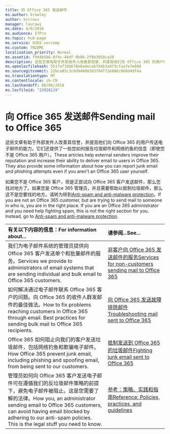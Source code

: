```yaml
---
title: 向 Office 365 发送邮件
ms.author: krowley
author: kccross
manager: laurawi
ms.date: 4/9/2016
ms.audience: ITPro
ms.topic: hub-page
ms.service: O365-seccomp
ms.custom: TN2DMC
localization_priority: Normal
ms.assetid: f9d4b5b6-8f4c-44df-9b06-2f9b3058ca20
description: 这些文章有助于外部发件人改善其信誉，并提高他们向 Office 365 的用户传送电子邮件的能力。它们还提供了一些您如何报告垃圾邮件和网络钓鱼的信息（即使您不是 Office 365 用户）。
ms.openlocfilehash: 551faf356678e0adecab784b1a473cfaa7e7e088
ms.sourcegitcommit: 22bca85c3c6d946083d3784f72e886c068d49f4a
ms.translationtype: MT
ms.contentlocale: zh-CN
ms.lasthandoff: 08/06/2018
ms.locfileid: "22028119"
---
```

# <a name="sending-mail-to-office-365"></a><span data-ttu-id="b23b8-104">向 Office 365 发送邮件</span><span class="sxs-lookup"><span data-stu-id="b23b8-104">Sending mail to Office 365</span></span>

<span data-ttu-id="b23b8-p102">这些文章有助于外部发件人改善其信誉，并提高他们向 Office 365 的用户传送电子邮件的能力。它们还提供了一些您如何报告垃圾邮件和网络钓鱼的信息（即使您不是 Office 365 用户）。</span><span class="sxs-lookup"><span data-stu-id="b23b8-p102">These articles help external senders improve their reputation and increase their ability to deliver email to users in Office 365. They also provide some information about how you can report junk email and phishing attempts even if you aren't an Office 365 user yourself.</span></span>
  
<span data-ttu-id="b23b8-p103">如果您不是 Office 365 客户，但是正尝试向 Office 365 客户发送邮件，那么您找对地方了。如果您是 Office 365 管理员，并且需要帮助以抵制垃圾邮件，那么这不是您要找的地方。请转为转到[Anti-spam and anti-malware protection](http://technet.microsoft.com/library/93c6c227-7442-4293-b64d-ec8f15c928db.aspx)。</span><span class="sxs-lookup"><span data-stu-id="b23b8-p103">If you are not an Office 365 customer, but are trying to send mail to someone in who is, you are in the right place. If you are an Office 365 administrator and you need help fighting spam, this is not the right section for you. Instead, go to [Anti-spam and anti-malware protection](http://technet.microsoft.com/library/93c6c227-7442-4293-b64d-ec8f15c928db.aspx).</span></span>
  
|<span data-ttu-id="b23b8-110">**有关以下内容的信息：**</span><span class="sxs-lookup"><span data-stu-id="b23b8-110">**For information about...**</span></span>|<span data-ttu-id="b23b8-111">**请参阅...**</span><span class="sxs-lookup"><span data-stu-id="b23b8-111">**See...**</span></span>|
|:-----|:-----|
|<span data-ttu-id="b23b8-112">我们为电子邮件系统的管理员提供向 Office 365 客户发送单个和批量邮件的服务。</span><span class="sxs-lookup"><span data-stu-id="b23b8-112">Services we provide to administrators of email systems that are sending individual and bulk email to Office 365 customers.</span></span>  <br/> |[<span data-ttu-id="b23b8-113">非客户向 Office 365 发送邮件的服务</span><span class="sxs-lookup"><span data-stu-id="b23b8-113">Services for non-customers sending mail to Office 365</span></span>](services-for-non-customers.md) <br/> |
|<span data-ttu-id="b23b8-p104">如何解决通过电子邮件联系 Office 365 客户的问题。向 Office 365 的收件人群发邮件的最佳做法。</span><span class="sxs-lookup"><span data-stu-id="b23b8-p104">How to fix problems reaching customers in Office 365 through email. Best practices for sending bulk mail to Office 365 recipients.</span></span>  <br/> |[<span data-ttu-id="b23b8-116">向 Office 365 发送故障排除邮件</span><span class="sxs-lookup"><span data-stu-id="b23b8-116">Troubleshooting mail sent to Office 365</span></span>](troubleshooting-mail-sent-to-office-365.md) <br/> |
|<span data-ttu-id="b23b8-117">Office 365 如何阻止向我们的客户发送垃圾邮件，包括网络钓鱼和欺骗电子邮件。</span><span class="sxs-lookup"><span data-stu-id="b23b8-117">How Office 365 prevent junk email, including phishing and spoofing email, from being sent to our customers.</span></span>  <br/> |[<span data-ttu-id="b23b8-118">抵制发送到 Office 365 的垃圾邮件</span><span class="sxs-lookup"><span data-stu-id="b23b8-118">Fighting junk email sent to Office 365</span></span>](fighting-junk-email.md) <br/> |
|<span data-ttu-id="b23b8-p105">管理员如何向 Office 365 客户发送电子邮件可在遵循我们的反垃圾邮件策略的前提下，避免电子邮件被阻止。这是您需要了解的法律。</span><span class="sxs-lookup"><span data-stu-id="b23b8-p105">How you, an administrator sending email to Office 365 customers, can avoid having email blocked by adhering to our anti-spam policies. This is the legal stuff you need to know.</span></span>  <br/> |[<span data-ttu-id="b23b8-121">参考：策略、实践和指南</span><span class="sxs-lookup"><span data-stu-id="b23b8-121">Reference: Policies, practices, and guidelines</span></span>](reference-policies-practices-and-guidelines.md) <br/> |
   

